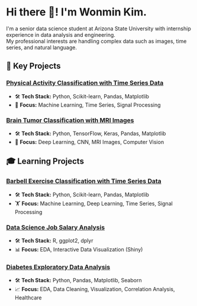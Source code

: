 # Hi there 👋! I'm Wonmin Kim.

I'm a senior data science student at Arizona State University with internship experience in data analysis and engineering.  
My professional interests are handling complex data such as images, time series, and natural language.

## 🚀 Key Projects
### [Physical Activity Classification with Time Series Data](https://github.com/1minute99/physical-activity-predictor)
- 🛠️ **Tech Stack:** Python, Scikit-learn, Pandas, Matplotlib
- 🏃 **Focus:** Machine Learning, Time Series, Signal Processing

### [Brain Tumor Classification with MRI Images](https://github.com/1minute99/Brain-Tumor-Classification/tree/main)
- 🛠️ **Tech Stack:** Python, TensorFlow, Keras, Pandas, Matplotlib
- 🧠 **Focus:** Deep Learning, CNN, MRI Images, Computer Vision

## 🎓 Learning Projects
### [Barbell Exercise Classification with Time Series Data](https://github.com/1minute99/Barbell-Exercise-Classifier)  
- 🛠️ **Tech Stack:** Python, Scikit-learn, Pandas, Matplotlib
- 🏋️ **Focus:** Machine Learning, Deep Learning, Time Series, Signal Processing

### [Data Science Job Salary Analysis](https://github.com/1minute99/DataScience-Job-Salary-Analysis)  
- 🛠️ **Tech Stack:** R, ggplot2, dplyr
- 📊 **Focus:** EDA, Interactive Data Visualization (Shiny)

### [Diabetes Exploratory Data Analysis](https://github.com/1minute99/Diabetes-EDA?tab=readme-ov-file#diabetes-exploratory-data-analysis)  
- 🛠️ **Tech Stack:** Python, Pandas, Matplotlib, Seaborn  
- 📈 **Focus:** EDA, Data Cleaning, Visualization, Correlation Analysis, Healthcare
